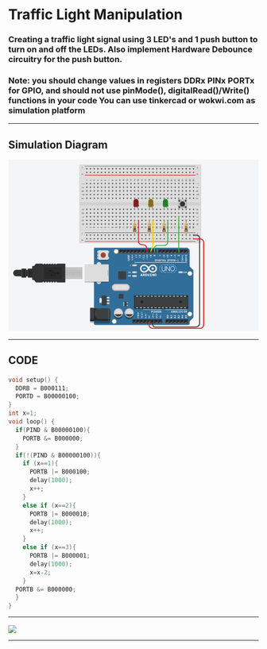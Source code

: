 #  Traffic Light Manipulation

### Creating a traffic light signal using 3 LED's and 1 push button to turn on and off the LEDs. Also implement Hardware Debounce circuitry for the push button.
### Note: you should change values in registers DDRx PINx PORTx for GPIO, and should not use pinMode(), digitalRead()/Write() functions in your code You can use tinkercad or wokwi.com as simulation platform 
***
## Simulation Diagram
![Simulation Diagram](https://raw.githubusercontent.com/NIKHIL-RAJIV/Bi0s-Tasks/main/Traffic%20Light%20Signal/Simulation%20Diagram.png)
***

## **CODE**
```c++
void setup() {
  DDRB = B000111;  
  PORTD = B00000100;
}
int x=1;
void loop() {
  if(PIND & B00000100){
    PORTB &= B000000;
  }
  if(!(PIND & B00000100)){
    if (x==1){
      PORTB |= B000100;
      delay(1000);
      x++;
    }
    else if (x==2){
      PORTB |= B000010;
      delay(1000);
      x++;
    }
    else if (x==3){
      PORTB |= B000001;
      delay(1000);
      x=x-2;
    }
  PORTB &= B000000; 
  }
}    
```
***
 <a href = "https://www.tinkercad.com/things/1aVAjg8JF9S?sharecode=HvIojrx8ZKMSaHNUnXjFEnkdb0EYVQDNVz71-tgkapE"> <img src ="https://img.shields.io/badge/Thinkercad%20File-Click%20Here%20to%20Simulate-brightgreen" width = 320 align = center> </a>
***

